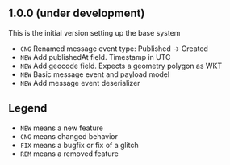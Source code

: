 ## 1.0.0 (under development)
This is the initial version setting up the base system

- `CNG` Renamed message event type: Published -> Created
- `NEW` Add publishedAt field. Timestamp in UTC
- `NEW` Add geocode field. Expects a geometry polygon as WKT 
- `NEW` Basic message event and payload model
- `NEW` Add message event deserializer

## Legend

- `NEW` means a new feature
- `CNG` means changed behavior
- `FIX` means a bugfix or fix of a glitch
- `REM` means a removed feature